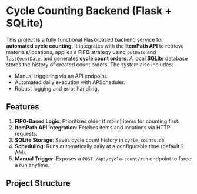 # Cycle Counting Backend (Flask + SQLite)

This project is a fully functional Flask-based backend service for **automated cycle counting**. It integrates with the **ItemPath API** to retrieve materials/locations, applies a **FIFO** strategy using `putDate` and `lastCountDate`, and generates **cycle count orders**. A local **SQLite** database stores the history of created count orders. The system also includes:

- Manual triggering via an API endpoint.
- Automated daily execution with APScheduler.
- Robust logging and error handling.

## Features

1. **FIFO-Based Logic**: Prioritizes older (first-in) items for counting first.
2. **ItemPath API Integration**: Fetches items and locations via HTTP requests.
3. **SQLite Storage**: Saves cycle count history in `cycle_counts.db`.
4. **Scheduling**: Runs automatically daily at a configurable time (default 2 AM).
5. **Manual Trigger**: Exposes a `POST /api/cycle-count/run` endpoint to force a run anytime.

## Project Structure


